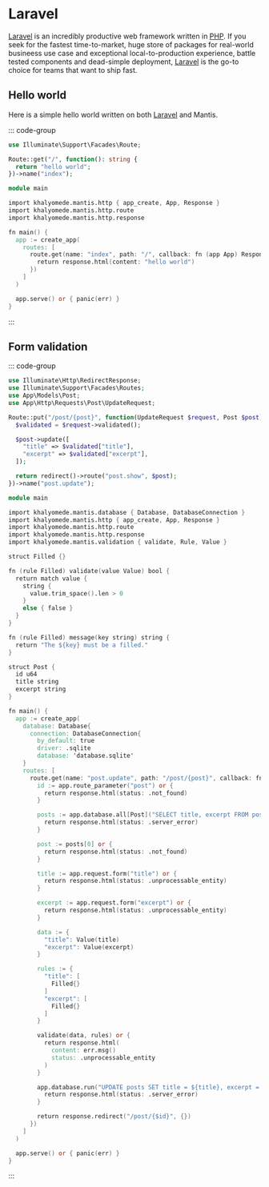 # Laravel

[Laravel](https://laravel.com/) is an incredibly productive web framework written in [PHP](https://www.php.net/). If you seek for the fastest time-to-market, huge store of packages for real-world busineess use case and exceptional local-to-production experience, battle tested components and dead-simple deployment, [Laravel](https://laravel.com/) is the go-to choice for teams that want to ship fast.

## Hello world

Here is a simple hello world written on both [Laravel](https://laravel.com/) and Mantis.

::: code-group

```php [routes/web.php]
use Illuminate\Support\Facades\Route;

Route::get("/", function(): string {
  return "hello world";
})->name("index");
```

```v [main.v]
module main

import khalyomede.mantis.http { app_create, App, Response }
import khalyomede.mantis.http.route
import khalyomede.mantis.http.response

fn main() {
  app := create_app(
    routes: [
      route.get(name: "index", path: "/", callback: fn (app App) Response {
        return response.html(content: "hello world")
      })
    ]
  )

  app.serve() or { panic(err) }
}
```

:::

## Form validation

::: code-group

```php [routes/web.php]
use Illuminate\Http\RedirectResponse;
use Illuminate\Support\Facades\Routes;
use App\Models\Post;
use App\Http\Requests\Post\UpdateRequest;

Route::put("/post/{post}", function(UpdateRequest $request, Post $post): RedirectResponse {
  $validated = $request->validated();

  $post->update([
    "title" => $validated["title"],
    "excerpt" => $validated["excerpt"],
  ]);

  return redirect()->route("post.show", $post);
})->name("post.update");
```

```v [main.v]
module main

import khalyomede.mantis.database { Database, DatabaseConnection }
import khalyomede.mantis.http { app_create, App, Response }
import khalyomede.mantis.http.route
import khalyomede.mantis.http.response
import khalyomede.mantis.validation { validate, Rule, Value }

struct Filled {}

fn (rule Filled) validate(value Value) bool {
  return match value {
    string {
      value.trim_space().len > 0
    }
    else { false }
  }
}

fn (rule Filled) message(key string) string {
  return "The ${key} must be a filled."
}

struct Post {
  id u64
  title string
  excerpt string
}

fn main() {
  app := create_app(
    database: Database{
      connection: DatabaseConnection{
        by_default: true
        driver: .sqlite
        database: 'database.sqlite'
    }
    routes: [
      route.get(name: "post.update", path: "/post/{post}", callback: fn (app App) Response {
        id := app.route_parameter("post") or {
          return response.html(status: .not_found)
        }

        posts := app.database.all[Post]("SELECT title, excerpt FROM posts WHERE id = ${id}") or {
          return response.html(status: .server_error)
        }

        post := posts[0] or {
          return response.html(status: .not_found)
        }

        title := app.request.form("title") or {
          return response.html(status: .unprocessable_entity)
        }

        excerpt := app.request.form("excerpt") or {
          return response.html(status: .unprocessable_entity)
        }

        data := {
          "title": Value(title)
          "excerpt": Value(excerpt)
        }

        rules := {
          "title": [
            Filled{}
          ]
          "excerpt": [
            Filled{}
          ]
        }

        validate(data, rules) or {
          return response.html(
            content: err.msg()
            status: .unprocessable_entity
          )
        }

        app.database.run("UPDATE posts SET title = ${title}, excerpt = ${excerpt} WHERE id = ${id}") or {
          return response.html(status: .server_error)
        }

        return response.redirect("/post/{$id}", {})
      })
    ]
  )

  app.serve() or { panic(err) }
}
```

:::
